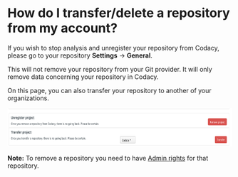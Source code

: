 # How do I transfer/delete a repository from my account?

If you wish to stop analysis and unregister your repository from Codacy, please go to your repository **Settings** -> **General**.

This will not remove your repository from your Git provider. It will only remove data concerning your repository in Codacy.

On this page, you can also transfer your repository to another of your organizations.

<img src="/v1.4/images/Screen_Shot_2016-12-06_at_16.37.02.png" width="694" height="87" />

**Note:** To remove a repository you need to have [Admin rights](/hc/en-us/articles/207280189-Administrative-Permissions) for that repository. 
